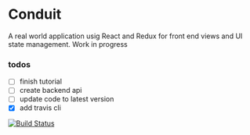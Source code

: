 # Conduit

A real world application usig React and Redux for front end views and UI state management.
Work in progress

### todos
- [ ] finish tutorial
- [ ] create backend api
- [ ] update code to latest version
- [x] add travis cli

[![Build Status](https://travis-ci.org/anthonybrown/conduit.svg?branch=master)](https://travis-ci.org/anthonybrown/conduit)
